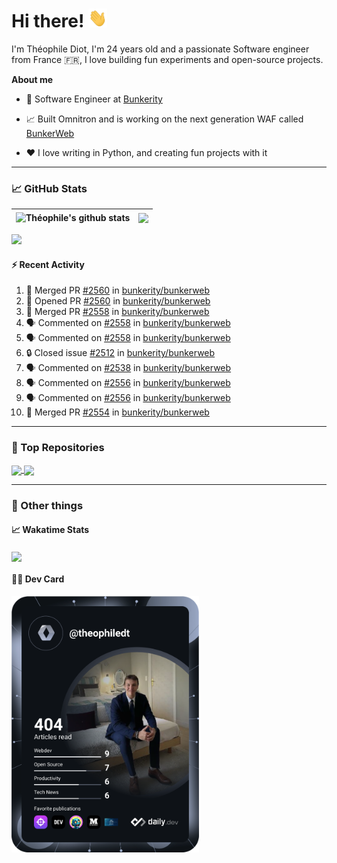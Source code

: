 # Hi there! <img src="./wave.gif" width="30px" height="30px" />

I'm Théophile Diot, I'm 24 years old and a passionate Software engineer from France 🇫🇷, I love building fun experiments and open-source projects.

**About me**

- 💼 Software Engineer at [Bunkerity](https://www.bunkerity.com/)

- 📈 Built Omnitron and is working on the next generation WAF called [BunkerWeb](https://www.bunkerweb.io)

- ❤️ I love writing in Python, and creating fun projects with it

---

### 📈 GitHub Stats

| <img align="center" src="https://github-readme-stats.vercel.app/api?username=TheophileDiot&show_icons=true&include_all_commits=true&theme=algolia&hide_border=true&rank_icon=github" alt="Théophile's github stats" /> | <img align="center" src="https://github-readme-stats.vercel.app/api/top-langs/?username=TheophileDiot&layout=compact&theme=algolia&hide_border=true" /> |
| ---------------------------------------------------------------------------------------------------------------------------------------------------------------------------------------------------------------------- | ------------------------------------------------------------------------------------------------------------------------------------------------------- |

![](https://github-readme-activity-graph.vercel.app/graph?username=TheophileDiot&theme=tokyo-night)

#### :zap: Recent Activity

<!--START_SECTION:activity-->
1. 🎉 Merged PR [#2560](https://github.com/bunkerity/bunkerweb/pull/2560) in [bunkerity/bunkerweb](https://github.com/bunkerity/bunkerweb)
2. 💪 Opened PR [#2560](https://github.com/bunkerity/bunkerweb/pull/2560) in [bunkerity/bunkerweb](https://github.com/bunkerity/bunkerweb)
3. 🎉 Merged PR [#2558](https://github.com/bunkerity/bunkerweb/pull/2558) in [bunkerity/bunkerweb](https://github.com/bunkerity/bunkerweb)
4. 🗣 Commented on [#2558](https://github.com/bunkerity/bunkerweb/pull/2558#issuecomment-3149610982) in [bunkerity/bunkerweb](https://github.com/bunkerity/bunkerweb)
5. 🗣 Commented on [#2558](https://github.com/bunkerity/bunkerweb/pull/2558#issuecomment-3149586841) in [bunkerity/bunkerweb](https://github.com/bunkerity/bunkerweb)
6. 🔒 Closed issue [#2512](https://github.com/bunkerity/bunkerweb/issues/2512) in [bunkerity/bunkerweb](https://github.com/bunkerity/bunkerweb)
7. 🗣 Commented on [#2538](https://github.com/bunkerity/bunkerweb/issues/2538#issuecomment-3149554011) in [bunkerity/bunkerweb](https://github.com/bunkerity/bunkerweb)
8. 🗣 Commented on [#2556](https://github.com/bunkerity/bunkerweb/issues/2556#issuecomment-3149394175) in [bunkerity/bunkerweb](https://github.com/bunkerity/bunkerweb)
9. 🗣 Commented on [#2556](https://github.com/bunkerity/bunkerweb/issues/2556#issuecomment-3149358147) in [bunkerity/bunkerweb](https://github.com/bunkerity/bunkerweb)
10. 🎉 Merged PR [#2554](https://github.com/bunkerity/bunkerweb/pull/2554) in [bunkerity/bunkerweb](https://github.com/bunkerity/bunkerweb)
<!--END_SECTION:activity-->

---

### 🔧 Top Repositories

<a href="https://github.com/bunkerity/bunkerweb">
  <img align="center" src="https://github-readme-stats.vercel.app/api/pin/?username=Bunkerity&repo=bunkerweb&theme=algolia" />
</a>
<a href="https://github.com/TheophileDiot/Omnitron">
  <img align="center" src="https://github-readme-stats.vercel.app/api/pin/?username=TheophileDiot&repo=Omnitron&theme=algolia" />
</a>

---

### 🎉 Other things

#### 📈 Wakatime Stats

<a href="https://wakatime.com/@theophile_bunkerity">
  <img align="center" src="https://github-readme-stats.vercel.app/api/wakatime?username=3aa5ce41-c253-43d9-8441-a721e446a45f&layout=compact&theme=algolia" />
</a>

#### 👨‍💻 Dev Card

<a href="https://app.daily.dev/TheophileDt">
  <img src="./devcard.svg" width="300" alt="Théophile Diot's Dev Card"/>
</a>
